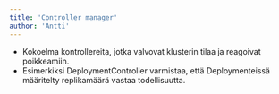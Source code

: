 ```yaml
---
title: 'Controller manager'
author: 'Antti'
---
```


- Kokoelma kontrollereita, jotka valvovat klusterin tilaa ja reagoivat poikkeamiin.  
- Esimerkiksi DeploymentController varmistaa, että Deploymenteissä määritelty replikamäärä vastaa todellisuutta.